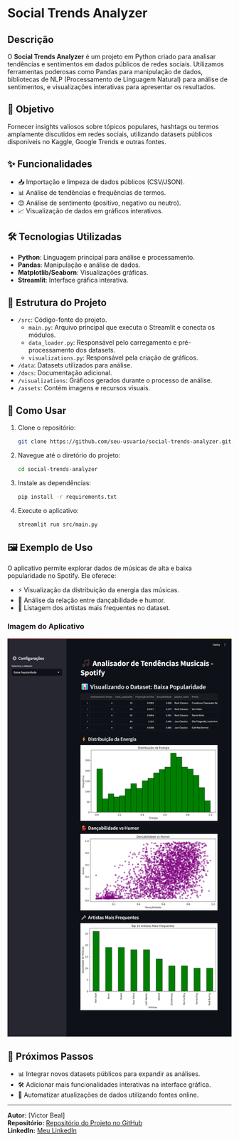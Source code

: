 # Social Trends Analyzer

## Descrição

O **Social Trends Analyzer** é um projeto em Python criado para analisar tendências e sentimentos em dados públicos de redes sociais. Utilizamos ferramentas poderosas como Pandas para manipulação de dados, bibliotecas de NLP (Processamento de Linguagem Natural) para análise de sentimentos, e visualizações interativas para apresentar os resultados.

## 🎯 Objetivo

Fornecer insights valiosos sobre tópicos populares, hashtags ou termos amplamente discutidos em redes sociais, utilizando datasets públicos disponíveis no Kaggle, Google Trends e outras fontes.

## ✨ Funcionalidades

- 📥 Importação e limpeza de dados públicos (CSV/JSON).
- 📊 Análise de tendências e frequências de termos.
- 😊 Análise de sentimento (positivo, negativo ou neutro).
- 📈 Visualização de dados em gráficos interativos.

## 🛠️ Tecnologias Utilizadas

- **Python**: Linguagem principal para análise e processamento.
- **Pandas**: Manipulação e análise de dados.
- **Matplotlib/Seaborn**: Visualizações gráficas.
- **Streamlit**: Interface gráfica interativa.

## 📂 Estrutura do Projeto

- `/src`: Código-fonte do projeto.
  - `main.py`: Arquivo principal que executa o Streamlit e conecta os módulos.
  - `data_loader.py`: Responsável pelo carregamento e pré-processamento dos datasets.
  - `visualizations.py`: Responsável pela criação de gráficos.
- `/data`: Datasets utilizados para análise.
- `/docs`: Documentação adicional.
- `/visualizations`: Gráficos gerados durante o processo de análise.
- `/assets`: Contém imagens e recursos visuais.

## 🚀 Como Usar

1. Clone o repositório:

   ```bash
   git clone https://github.com/seu-usuario/social-trends-analyzer.git
   ```

2. Navegue até o diretório do projeto:

   ```bash
   cd social-trends-analyzer
   ```

3. Instale as dependências:

   ```bash
   pip install -r requirements.txt
   ```

4. Execute o aplicativo:
   ```bash
   streamlit run src/main.py
   ```

## 🖼️ Exemplo de Uso

O aplicativo permite explorar dados de músicas de alta e baixa popularidade no Spotify. Ele oferece:

- ⚡ Visualização da distribuição da energia das músicas.
- 💃 Análise da relação entre dançabilidade e humor.
- 🎤 Listagem dos artistas mais frequentes no dataset.

### Imagem do Aplicativo

![Social Trends Analyzer](assets/img/screenshot.jpg)

## 🔮 Próximos Passos

- 📊 Integrar novos datasets públicos para expandir as análises.
- 🛠️ Adicionar mais funcionalidades interativas na interface gráfica.
- 🤖 Automatizar atualizações de dados utilizando fontes online.

---

**Autor:** [Victor Beal]  
**Repositório:** [Repositório do Projeto no GitHub](https://github.com/vbeal?tab=repositories)  
**LinkedIn:** [Meu LinkedIn](https://www.linkedin.com/in/victorbeal)

